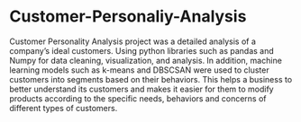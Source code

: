 # Customer-Personaliy-Analysis
Customer Personality Analysis project was a detailed analysis of a company’s ideal customers. Using python libraries such as pandas and Numpy for data cleaning, visualization, and analysis. In addition, machine learning models such as k-means and DBSCSAN were used to cluster customers into segments based on their behaviors. This helps a business to better understand its customers and makes it easier for them to modify products according to the specific needs, behaviors and concerns of different types of customers.
